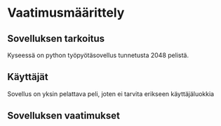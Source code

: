 # Vaatimusmäärittely

## Sovelluksen tarkoitus

Kyseessä on python työpyötäsovellus tunnetusta 2048 pelistä.

## Käyttäjät

Sovellus on yksin pelattava peli, joten ei tarvita erikseen käyttäjäluokkia

## Sovelluksen vaatimukset

